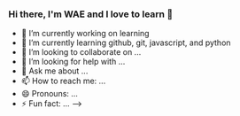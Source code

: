 ### Hi there, I'm WAE and I love to learn 👋

- 🔭 I’m currently working on learning  
- 🌱 I’m currently learning github, git, javascript, and python
- 👯 I’m looking to collaborate on ...
- 🤔 I’m looking for help with ...
- 💬 Ask me about ...
- 📫 How to reach me: ...
- 😄 Pronouns: ...
- ⚡ Fun fact: ...
-->
